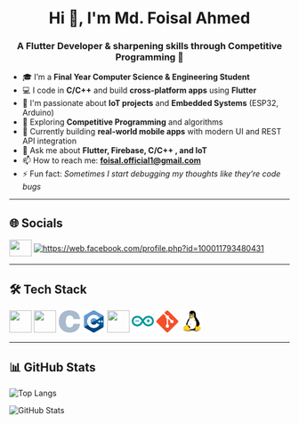 <h1 align="center">Hi 👋, I'm Md. Foisal Ahmed </h1>
<h3 align="center">A Flutter Developer & sharpening skills through Competitive Programming 💙</h3>

<!-- Twitter follow badge (optional) -->
<!-- <p align="left"> <a href="https://twitter.com/yourhandle" target="blank"><img src="https://img.shields.io/twitter/follow/yourhandle?logo=twitter&style=for-the-badge" alt="yourhandle" /></a> </p> -->

- 🎓 I’m a **Final Year Computer Science & Engineering Student**
- 💻 I code in **C/C++** and build **cross-platform apps** using **Flutter**
- 🔌 I'm passionate about **IoT projects** and **Embedded Systems** (ESP32, Arduino)
- 🤖 Exploring **Competitive Programming** and algorithms
- 📱 Currently building **real-world mobile apps** with modern UI and REST API integration
- 💬 Ask me about **Flutter, Firebase, C/C++ , and IoT**
- 📫 How to reach me: **foisal.official1@gmail.com**
- ⚡ Fun fact: *Sometimes I start debugging my thoughts like they’re code bugs*

---

<h2>🌐 Socials</h2>
<!-- Add your links below -->
<p align="left">

<a href="https://www.linkedin.com/in/md-foisal-ahmed/" target="blank"><img align="center" src="https://raw.githubusercontent.com/rahuldkjain/github-profile-readme-generator/master/src/images/icons/Social/linked-in-alt.svg" height="30" width="40" /></a>
<a href="https://www.facebook.com/Md.FoisalAhmedrihab" target="blank"><img align="center" src="https://raw.githubusercontent.com/rahuldkjain/github-profile-readme-generator/master/src/images/icons/Social/facebook.svg" alt="https://web.facebook.com/profile.php?id=100011793480431" height="30" width="40" /></a>

</p>

---

<h2>🛠️ Tech Stack</h2>
<p align="left">
  <img src="https://www.vectorlogo.zone/logos/flutterio/flutterio-icon.svg" width="40" height="40"/>
  <img src="https://www.vectorlogo.zone/logos/dartlang/dartlang-icon.svg" width="40" height="40"/>
  <img src="https://raw.githubusercontent.com/devicons/devicon/master/icons/c/c-original.svg" width="40" height="40"/>
  <img src="https://raw.githubusercontent.com/devicons/devicon/master/icons/cplusplus/cplusplus-original.svg" width="40" height="40"/>
  <img src="https://www.vectorlogo.zone/logos/firebase/firebase-icon.svg" width="40" height="40"/>
  <img src="https://raw.githubusercontent.com/devicons/devicon/master/icons/arduino/arduino-original.svg" width="40" height="40"/>
  <img src="https://raw.githubusercontent.com/devicons/devicon/master/icons/git/git-original.svg" width="40" height="40"/>
  <img src="https://raw.githubusercontent.com/devicons/devicon/master/icons/linux/linux-original.svg" width="40" height="40"/>
</p>

---

<h2>📊 GitHub Stats</h2>

![Top Langs](https://github-readme-stats.vercel.app/api/top-langs/?username=yourusername&layout=compact&theme=radical)

![GitHub Stats](https://github-readme-stats.vercel.app/api?username=yourusername&show_icons=true&theme=radical)

